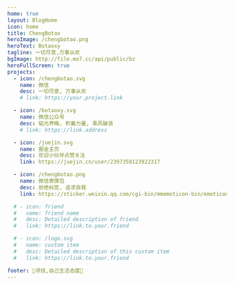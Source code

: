 ```yaml
---
home: true
layout: BlogHome
icon: home
title: ChengBotao
heroImage: /chengbotao.png
heroText: Botaoxy
tagline: 一切尽意,万事从欢
bgImage: http://file.mo7.cc/api/public/bz
heroFullScreen: true
projects:
  - icon: /chengbotao.svg
    name: 微信
    desc: 一切尽意, 万事从欢
    # link: https://your.project.link

  - icon: /botaoxy.svg
    name: 微信公众号
    desc: 韬光养晦, 积蓄力量, 乘风破浪
    # link: https://link.address

  - icon: /juejin.svg
    name: 掘金主页
    desc: 欢迎小伙伴点赞关注
    link: https://juejin.cn/user/2397358123922317

  - icon: /chengbotao.png
    name: 微信表情包
    desc: 拒绝标签, 追求自我
    link: https://sticker.weixin.qq.com/cgi-bin/mmemoticon-bin/emoticonview?oper=single&t=shop/detail&productid=aL2PCfwK/89qO7sF6/+I+UDhfwEjhec2ZNvdnLLJRd/PfPiVG17NQy2ut+xihlv9XCMqSnR6NlYl5aHB9au+RLT3DezC6B2nKW/eQ4ns2Irw=

  # - icon: friend
  #   name: friend name
  #   desc: Detailed description of friend
  #   link: https://link.to.your.friend

  # - icon: /logo.svg
  #   name: custom item
  #   desc: Detailed description of this custom item
  #   link: https://link.to.your.friend

footer: 🥇寻找,自己生活态度💯
---
```


